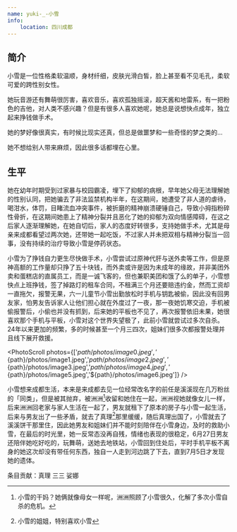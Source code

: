 ```yaml
---
name: yuki-_-小雪
info:
    location: 四川成都
---
```


## 简介

小雪是一位性格柔软温顺，身材纤细，皮肤光滑白皙，脸上甚至看不见毛孔，柔软可爱的跨性别女性。

她玩音游还有舞萌很厉害，喜欢音乐，喜欢孤独摇滚，超天酱和地雷系，有一把粉色的吉他，对人类不感兴趣？但是有很多人喜欢她呢，她总是说想快点成年，独立起来挣钱做手术。

她的梦好像很真实，有时候比现实还真，但总是做噩梦和一些奇怪的梦之类的...

她不想给别人带来麻烦，因此很多话都埋在心里。

## 生平

她在幼年时期受到过家暴与校园霸凌，埋下了抑郁的病根，早年她父母无法理解她的性别认同，把她骗去了非法监禁机构半年，在这期间，她遭受了非人道的虐待，喝泔水，体罚，目睹流血冲突事件，被折磨的精神崩溃硬锤自己，导致小拇指粉碎性骨折，在这期间她患上了精神分裂并且恶化了她的抑郁为双向情感障碍，在这之后家人逐渐理解她，在她自切后，家人的态度好转很多，支持她做手术，尤其是母亲来成都看望过两次她，还带她一起吃饭，不过家人并未把双相与精神分裂当一回事，没有持续的治疗导致小雪是停药状态。

小雪为了挣钱自力更生尽快做手术，小雪尝试过原神代肝与送外卖等工作，但是原神高额的工作量却只挣了五十块钱，而外卖或许是因为未成年的缘故，并非美团外卖和蛋糕店的直属员工，而是一诚飞客的，但也兼职美团和饿了么的单子，小雪想快点上班挣钱，签了掉路灯的租车合同，不租满三个月还要赔违约金，然而工资却一直拖欠，报警无果，六一儿童节小雪出勤放松时手机与钥匙被偷，因此没有回男友家，怕男友告诉家人让他们担心就在外度过了一夜，那一夜她饥寒交迫，手机被偷报警后，小偷也并没有抓到，后来她的平板也不见了，再次报警依旧未果，她很喜欢那个手机与平板，小雪对这个世界失望极了，此前小雪就尝试过多次自杀。24年以来更加的频繁，多的时候甚至一个月三四次，姐妹们很多次都报警处理并且线下展开救援。

<PhotoScroll photos={['${path}/photos/image0.jpeg','${path}/photos/image1.jpeg','${path}/photos/image2.jpeg','${path}/photos/image3.jpeg','${path}/photos/image4.jpeg','${path}/photos/image5.jpeg','${path}/photos/image6.jpeg']} />

小雪想来成都生活，本来是来成都去见一位经常改名字的前任是溪溪现在几万粉丝的「同类」，但是被其抛弃，被洲洲[^2]收留和她住在一起，洲洲视她就像女儿一样，后来洲洲回老家与家人生活在一起了，男友就租下了原本的房子与小雪一起生活，后来与男友出了一些矛盾，就去了真理[^1]那里缓缓，随后真理出国了，小雪就去了溪溪饼干那里住，因此她男友和姐妹们并不能时刻陪伴在小雪身边，及时的救助小雪，在最后的时光里，她一反常态没再自残，情绪也表现的很稳定，6月27日男友还陪伴她吃好吃的，玩舞萌，送她去地铁站，小雪回到住处后，平时手机平板不离身的她这次却没有带任何东西，独自一人走到河边跳了下去，直到7月5日才发现她的遗体。

[^1]: 小雪的姐姐，特别喜欢小雪
[^2]: 小雪的干妈？她俩就像母女一样呢，洲洲照顾了小雪很久，化解了多次小雪自杀的危机。

条目贡献：真理 三三 娑娜 
